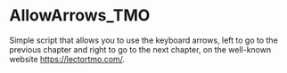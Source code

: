# AllowArrows_TMO
Simple script that allows you to use the keyboard arrows, left to go to the previous chapter and right to go to the next chapter, on the well-known website https://lectortmo.com/.
